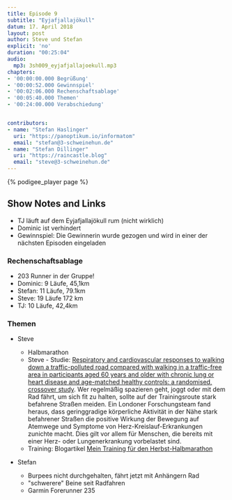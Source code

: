 ```yaml
---
title: Episode 9
subtitle: "Eyjafjallajökull"
datum: 17. April 2018
layout: post
author: Steve und Stefan
explicit: 'no'
duration: "00:25:04"
audio:
  mp3: 3sh009_eyjafjallajoekull.mp3
chapters:
- '00:00:00.000 Begrüßung'
- '00:00:52.000 Gewinnspiel'
- '00:02:06.000 Rechenschaftsablage'
- '00:05:40.000 Themen'
- '00:24:00.000 Verabschiedung'


contributors:
- name: "Stefan Haslinger"
  uri: "https://panoptikum.io/informatom"
  email: "stefan@3-schweinehun.de"
- name: "Stefan Dillinger"
  uri: "https://raincastle.blog"
  email: "steve@3-schweinehun.de"
---
```


{% podigee_player page %}

## Show Notes and Links

* TJ läuft auf dem Eyjafjallajökull rum (nicht wirklich)
* Dominic ist verhindert
* Gewinnspiel: Die Gewinnerin wurde gezogen und wird in einer der nächsten Episoden eingeladen


### Rechenschaftsablage

* 203 Runner in der Gruppe!
* Dominic: 9 Läufe, 45,1km
* Stefan: 11 Läufe, 79.1km
* Steve: 19 Läufe 172 km
* TJ: 10 Läufe, 42,4km


### Themen

* Steve
  * Halbmarathon
  * Steve - Studie: [Respiratory and cardiovascular responses to walking down a traffic-polluted road compared with walking in a traffic-free area in participants aged 60 years and older with chronic lung or heart disease and age-matched healthy controls: a randomised, crossover study](http://www.thelancet.com/journals/lancet/article/PIIS0140-6736(17)32643-0/fulltext). Wer regelmäßig
  spazieren geht, joggt oder mit dem Rad fährt, um sich fit zu halten, sollte auf der Trainingsroute
  stark befahrene Straßen meiden. Ein Londoner Forschungsteam fand heraus, dass geringgradige
  körperliche Aktivität in der Nähe stark befahrener Straßen die positive Wirkung der Bewegung auf
  Atemwege und Symptome von Herz-Kreislauf-Erkrankungen zunichte macht. Dies gilt vor allem für
  Menschen, die bereits mit einer Herz- oder Lungenerkrankung vorbelastet sind.
  * Training: Blogartikel [Mein Training für den Herbst-Halbmarathon](https://raincastle.blog/?p=335)


* Stefan
  * Burpees nicht durchgehalten, fährt jetzt mit Anhängern Rad
  * "schwerere" Beine seit Radfahren
  * Garmin Forerunner 235
